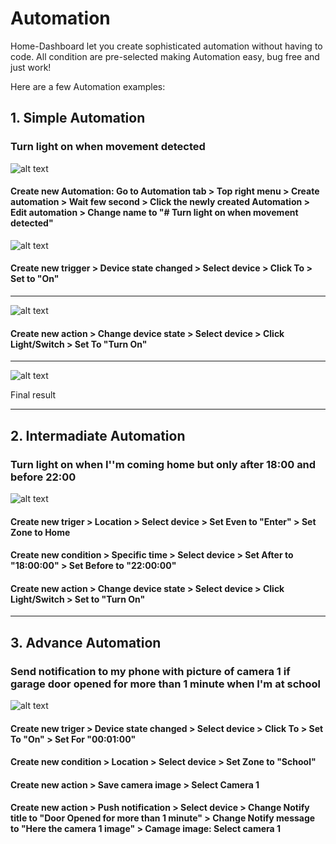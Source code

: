 # Automation

Home-Dashboard let you create sophisticated automation without having to code. All condition are pre-selected making Automation easy, bug free and just work!

Here are a few Automation examples:

## 1. Simple Automation

### Turn light on when movement detected

![alt text](https://github.com/tuanha2000vn/Home-Assistant-Dashboard/blob/master/automation/a.1.1.png?raw=true)

#### Create new Automation: Go to Automation tab > Top right menu > Create automation > Wait few second > Click the newly created Automation > Edit automation > Change name to "# Turn light on when movement detected"

![alt text](https://github.com/tuanha2000vn/Home-Assistant-Dashboard/blob/master/automation/a.1.2.png?raw=true)

#### Create new trigger > Device state changed > Select device > Click To > Set to "On"

***

![alt text](https://github.com/tuanha2000vn/Home-Assistant-Dashboard/blob/master/automation/a.1.3.png?raw=true)

#### Create new action > Change device state > Select device > Click Light/Switch > Set To "Turn On"

***

![alt text](https://github.com/tuanha2000vn/Home-Assistant-Dashboard/blob/master/automation/a.1.4.png?raw=true)

Final result

***

## 2. Intermadiate Automation

### Turn light on when I''m coming home but only after 18:00 and before 22:00

![alt text](https://github.com/tuanha2000vn/Home-Assistant-Dashboard/blob/master/automation/a.2.1.png?raw=true)

#### Create new triger > Location > Select device > Set Even to "Enter" > Set Zone to Home

#### Create new condition > Specific time > Select device > Set After to "18:00:00" > Set Before to "22:00:00"

#### Create new action > Change device state > Select device > Click Light/Switch > Set to "Turn On"

***

## 3. Advance Automation

### Send notification to my phone with picture of camera 1 if garage door opened for more than 1 minute when I'm at school

![alt text](https://github.com/tuanha2000vn/Home-Assistant-Dashboard/blob/master/automation/a.3.1.png?raw=true)

#### Create new triger > Device state changed > Select device > Click To > Set To "On" > Set For "00:01:00" 

#### Create new condition > Location > Select device > Set Zone to "School"

#### Create new action > Save camera image > Select Camera 1

#### Create new action > Push notification > Select device > Change Notify title to "Door Opened for more than 1 minute" > Change Notify message to "Here the camera 1 image" > Camage image: Select camera 1